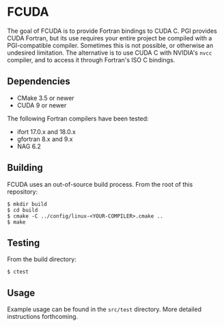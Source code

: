# FCUDA

The goal of FCUDA is to provide Fortran bindings to CUDA C. PGI provides CUDA
Fortran, but its use requires your entire project be compiled with a
PGI-compatible compiler. Sometimes this is not possible, or otherwise an
undesired limitation. The alternative is to use CUDA C with NVIDIA's `nvcc`
compiler, and to access it through Fortran's ISO C bindings.

## Dependencies

- CMake 3.5 or newer
- CUDA 9 or newer

The following Fortran compilers have been tested:

- ifort 17.0.x and 18.0.x
- gfortran 8.x and 9.x
- NAG 6.2

## Building

FCUDA uses an out-of-source build process. From the root of this repository:

```
$ mkdir build
$ cd build
$ cmake -C ../config/linux-<YOUR-COMPILER>.cmake ..
$ make
```

## Testing

From the build directory:

```
$ ctest
```

## Usage

Example usage can be found in the `src/test` directory. More detailed
instructions forthcoming.
